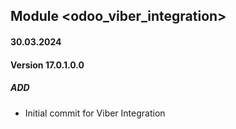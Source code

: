 ## Module <odoo_viber_integration>
#### 30.03.2024
#### Version 17.0.1.0.0
##### ADD
- Initial commit for Viber Integration

